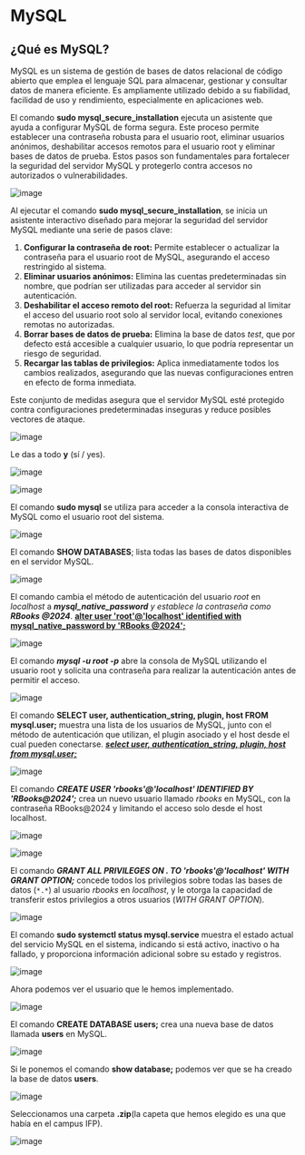 
# MySQL

## ¿Qué es MySQL?
MySQL es un sistema de gestión de bases de datos relacional de código abierto que emplea el lenguaje SQL para almacenar, gestionar y consultar datos de manera eficiente. Es ampliamente utilizado debido a su fiabilidad, facilidad de uso y rendimiento, especialmente en aplicaciones web.

El comando **sudo mysql_secure_installation** ejecuta un asistente que ayuda a configurar MySQL de forma segura. Este proceso permite establecer una contraseña robusta para el usuario root, eliminar usuarios anónimos, deshabilitar accesos remotos para el usuario root y eliminar bases de datos de prueba. Estos pasos son fundamentales para fortalecer la seguridad del servidor MySQL y protegerlo contra accesos no autorizados o vulnerabilidades.

![image](https://github.com/user-attachments/assets/7db67c76-4181-400c-892c-dddf3567f627)


Al ejecutar el comando **sudo mysql_secure_installation**, se inicia un asistente interactivo diseñado para mejorar la seguridad del servidor MySQL mediante una serie de pasos clave:
   1. **Configurar la contraseña de root:** Permite establecer o actualizar la contraseña para el usuario root de MySQL, asegurando el acceso restringido al sistema.
   2. **Eliminar usuarios anónimos:** Elimina las cuentas predeterminadas sin nombre, que podrían ser utilizadas para acceder al servidor sin autenticación.
   3. **Deshabilitar el acceso remoto del root:** Refuerza la seguridad al limitar el acceso del usuario root solo al servidor local, evitando conexiones remotas no autorizadas.
   4. **Borrar bases de datos de prueba:** Elimina la base de datos *test*, que por defecto está accesible a cualquier usuario, lo que podría representar un riesgo de seguridad.
   5. **Recargar las tablas de privilegios:** Aplica inmediatamente todos los cambios realizados, asegurando que las nuevas configuraciones entren en efecto de forma inmediata.

Este conjunto de medidas asegura que el servidor MySQL esté protegido contra configuraciones predeterminadas inseguras y reduce posibles vectores de ataque.

![image](https://github.com/user-attachments/assets/4bc7c712-87f7-42b2-aed1-e4c1084df38e)

Le das a todo **y** (sí / yes).

![image](https://github.com/user-attachments/assets/22b69f20-b3b3-4dca-b6bc-4819e3e39ae7)

![image](https://github.com/user-attachments/assets/43230f24-af43-4a88-9a7e-0bff7f6c1716)


El comando **sudo mysql** se utiliza para acceder a la consola interactiva de MySQL como el usuario root del sistema.

![image](https://github.com/user-attachments/assets/a3947380-5674-47c9-a630-201914fcd916)

El comando **SHOW DATABASES**; lista todas las bases de datos disponibles en el servidor MySQL.

![image](https://github.com/user-attachments/assets/d70cdfa1-0450-4282-95f8-fdc9aa6da2a1)

El comando cambia el método de autenticación del usuario *root* en *localhost* a ***mysql_native_password** y establece la contraseña como **RBooks @2024***.
**<ins>alter user 'root'@'localhost' identified with mysql_native_password by 'RBooks @2024';</ins>**

![image](https://github.com/user-attachments/assets/de4bfc83-bae5-4aab-a7a9-87aebdc88109)

El comando ***mysql -u root -p*** abre la consola de MySQL utilizando el usuario root y solicita una contraseña para realizar la autenticación antes de permitir el acceso.

![image](https://github.com/user-attachments/assets/24b40d32-25d2-487b-a6ac-3e4b461ddad6)

El comando **SELECT user, authentication_string, plugin, host FROM mysql.user;** muestra una lista de los usuarios de MySQL, junto con el método de autenticación que utilizan, el plugin asociado y el host desde el cual pueden conectarse.
***<ins>select user, authentication_string, plugin, host from mysql.user;</ins>***

![image](https://github.com/user-attachments/assets/3c6eb135-eff1-433d-8392-8a188a0ed79b)

El comando ***CREATE USER 'rbooks'@'localhost' IDENTIFIED BY 'RBooks@2024';*** crea un nuevo usuario llamado *rbooks* en MySQL, con la contraseña RBooks@2024 y limitando el acceso solo desde el host localhost.

![image](https://github.com/user-attachments/assets/0534327d-0d7b-42b2-826c-2cdc4265a331)

![image](https://github.com/user-attachments/assets/4e7a091c-083c-475a-89ba-2720a35ddf95)


El comando ***GRANT ALL PRIVILEGES ON *.* TO 'rbooks'@'localhost' WITH GRANT OPTION;*** concede todos los privilegios sobre todas las bases de datos (`*.*`) al usuario *rbooks* en *localhost*, y le otorga la capacidad de transferir estos privilegios a otros usuarios (*WITH GRANT OPTION*).

![image](https://github.com/user-attachments/assets/e3bba4ed-ba76-478a-9cd8-b40be275e62c)

El comando **sudo systemctl status mysql.service** muestra el estado actual del servicio MySQL en el sistema, indicando si está activo, inactivo o ha fallado, y proporciona información adicional sobre su estado y registros.

![image](https://github.com/user-attachments/assets/5691993c-b52e-4baf-8971-3c6ae936f4bb)

Ahora podemos ver el usuario que le hemos implementado.

![image](https://github.com/user-attachments/assets/0940c9f3-3397-4664-a9d3-793e5635b745)

El comando **CREATE DATABASE users;** crea una nueva base de datos llamada **users** en MySQL.

![image](https://github.com/user-attachments/assets/d56d2462-f9ba-4fff-a503-8580711dd072)

Si le ponemos el comando **show database;** podemos ver que se ha creado la base de datos **users**.

![image](https://github.com/user-attachments/assets/2f66b325-a028-4a0f-b717-71aa37338bad)

Seleccionamos una carpeta **.zip**(la capeta que hemos elegido es una que había en el campus IFP).

![image](https://github.com/user-attachments/assets/371ffe74-1016-4ae8-aa2c-fba329cc1816)





